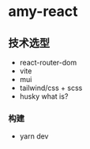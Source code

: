 # amy-react

## 技术选型

- react-router-dom
- vite
- mui
- tailwind/css + scss
- husky what is?

### 构建

- yarn dev
